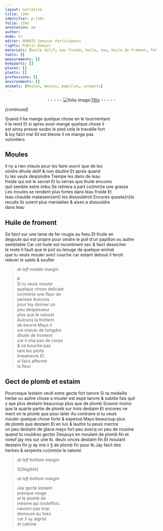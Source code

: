 ```yaml
---
layout: narrative
title: 110v
identifier: p-110v
folio: 110v
annotation: no
author:
mode: tc
editor: GR8975 Seminar Participants
rights: Public Domain
materials: [huile dolif, eau froide, huile, eau, Huile de froment, fer, beurre, huile de froment, plomb, estaim, estaim de glace, rousine]
tools: []
measurements: []
bodyparts: []
places: []
plants: []
professions: []
environments: []
animals: [Moules, moules, papillon, serpents]
---
```


<div class="folio" align="center">- - - - - <a href="http://gallica.bnf.fr/ark:/12148/btv1b10500001g/f226.image" target="_blank"><img src="https://cu-mkp.github.io/2017-workshop-edition/assets/photo-icon.png" alt="folio image: " style="display:inline-block; margin-bottom:-3px;"/>110v</a> - - - - - </div>  
 
*[continued]*
  
Quand il ha mange quelque chose en le tourmentant<br/> il le rend Et si apres avoir mange quelque chose il<br/> est ainsy presse soubs le pied cela le travaille fort<br/> & luy faict mal Sil est blesse il ne mange pas<br/> volontiers

 
  

## <span class="al">Moules</span>

 
Il ny a rien mieulx pour les faire ouvrir que de les<br/> oindre d<span class="m">huile dolif</span> & non daultre Et apres quand<br/> tu les veulx desjoindre Trempe les dans de l<span class="m">eau<br/> froide</span> qui est le secret Et tu verras que l<span class="m">huile</span> encores<br/> quil semble estre imbu Se retirera a part co{mm}e une grasse<br/> Les <span class="al">moules</span> se rendent plus fortes dans l<span class="m">eau froide</span> Et<br/> l<span class="m">eau</span> chaulde malaisem{ent} les dissouldroit Encores questa{n}ts<br/> recuits ilz soient plus maniables & aises a dissouldre<br/> dans l<span class="m">eau</span>

 
  

## <span class="m">Huile de froment</span>

 
Se faict sur une lame de <span class="m">fer</span> rougie au foeu Et l<span class="m">huile</span> en<br/> degoute qui est propre pour oindre le poil d'un <span class="al">papillon</span> ou aultre<br/> semblable Car cet <span class="m">huile</span> est incontinent sec & faict deseicher<br/> le reste Il fault que le poil ou lanuge de quelque animal<br/> que tu veulx mouler soict couche car estant debout il feroit<br/> relever le sable & soufler
 
> *at left middle margin*
> 
> 
>  #<br/> Si tu veulx mouler<br/> quelque chose delicate<br/> co{mm}e une fleur de<br/> pensee Aulcuns<br/> pour luy donner un<br/> peu despesseur<br/> plus que le naturel<br/> Aulcuns la frottent<br/> de <span class="m">beurre</span> Mays il<br/> est mieulx de loingdre<br/> d<span class="m">huile de froment</span><br/> car il nha pas de corps<br/> & ne bouche pas<br/> tant les petits<br/> lineaments Et<br/> si faict affermir<br/> la fleur

 
  

## Gect de <span class="m">plomb</span> et <span class="m">estaim</span>

 
Pourceque l<span class="m">estaim</span> veult estre gecte fort tanvre Si ta medaille<br/> herbe ou aultre chose a mouler est <span class="del">espe</span> tanvre & subtile fais quil<br/> y aye plus d<span class="m">estaim</span> beaucoup plus que de <span class="m">plomb</span> Scavoir moins<br/> que la quarte partie de plomb sur trois destaim Et encores ne<br/> mect on le <span class="m">plomb</span> que pour lalier Au contraire si tu veulx<br/> mouler quelque chose forte & espesse Mays beaucoup plus<br/> de <span class="m">plomb</span> que d<span class="m">estaim</span> Et en lun & laultre tu peulx mectre<br/> un peu d<span class="m">estaim de glace</span> mays fort peu avecq un peu de <span class="m">rousine</span><br/> quand tu vouldras gecter Despuys en moulant de <span class="m">plomb</span> fin et<br/> noeuf jay mis sur une lb. deulx onces d<span class="m">estaim</span> fin Et moulant<br/> d<span class="m">estaim</span> fin jy ay mis ii ℥ de <span class="m">plomb</span> fin pour lb.Jay faict des<br/> herbes & <span class="al">serpents</span> co{mm}e le naturel
 
> *at left bottom margin*
> 
> 
> <span class="del">S[illegible]</span>
 
> *at left bottom margin*
> 
> 
>  Jay gecte l<span class="m">estaim</span><br/> presque rouge<br/> et le <span class="m">plomb</span> de<br/> mesme qui touteffois<br/> navoict pas trop<br/> demeure au foeu<br/> car il sy aigrist<br/> et calcine

